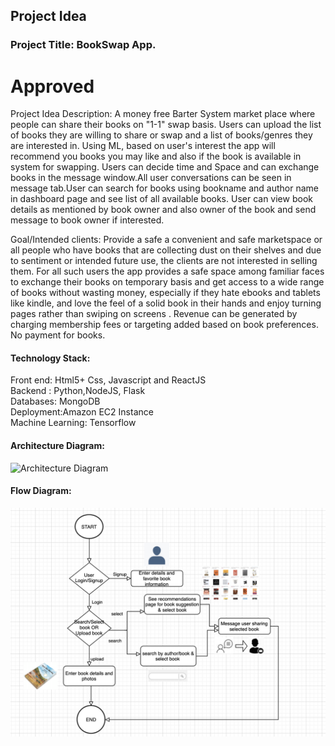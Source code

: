 

 


## Project Idea

### Project Title: BookSwap App.
# Approved

Project Idea Description: A money free Barter System market place where people can share their books on "1-1" swap basis.   Users can upload the list of books they are willing to share or swap and a list of books/genres  they are interested in. Using ML, based on user's interest the app will recommend you books you may like and also if the book is available in system for swapping. Users can decide time and Space and can exchange books in the message window.All user conversations can be seen in message tab.User can search for books using bookname and author name in dashboard page and see list of all available books.
User can view book details as mentioned by book owner and also owner of the book and send message to book owner if interested.
      
Goal/Intended clients: Provide a safe a convenient and safe marketspace or all people who have books that are collecting dust on their shelves and due to sentiment or intended future use, the clients are not interested in selling them.  For all such users the app provides a safe space among familiar faces to exchange their books on temporary basis and get access to a wide range of books without  wasting money, especially if they hate ebooks and tablets like kindle, and love the feel of  a solid book in their hands and enjoy turning pages rather than swiping on screens . Revenue can be generated by charging membership fees or targeting added based on book preferences. No payment for books. 

#### Technology Stack:     
Front end: Html5+ Css, Javascript and ReactJS   
Backend : Python,NodeJS, Flask   
Databases: MongoDB   
Deployment:Amazon EC2 Instance    
Machine Learning: Tensorflow   

#### Architecture Diagram:   
   
![Architecture Diagram](./Diagrams/Architecture%20diagram.jpeg)    
   
#### Flow Diagram:     
   
![Block Diagram](./Diagrams/BookSwap_ProcessFlow.png) 
                           

